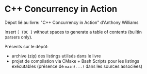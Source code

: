 # C++ Concurrency in Action
Dépot lié au livre: "C++ Concurrency in Action" d'Anthony Williams

Insert `[ TOC ]` without spaces to generate a table of contents (builtin parsers only).

Présents sur le dépôt:
* archive (zip) des listings utilisés dans le livre
* projet de compilation via CMake + Bash Scripts pour les listings exécutables (présence de `main(...)` dans les sources associées)
